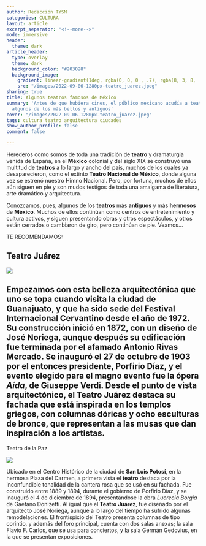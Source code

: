 ```yaml
---
author: Redacción TYSM
categories: CULTURA
layout: article
excerpt_separator: "<!--more-->"
mode: immersive
header:
  theme: dark
article_header:
  type: overlay
  theme: dark
  background_color: "#203028"
  background_image:
    gradient: linear-gradient(1deg, rgba(0, 0, 0 , .7), rgba(8, 3, 8, .9))
    src: "/images/2022-09-06-1280px-teatro_juarez.jpeg"
sharing: true
title: Algunos teatros famosos de México
summary: 'Antes de que hubiera cines, el público mexicano acudía a teatros: conoce
  algunos de los más bellos y antiguos'
cover: "/images/2022-09-06-1280px-teatro_juarez.jpeg"
tags: cultura teatro arquitectura ciudades
show_author_profile: false
comment: false

---
```

Herederos como somos de toda una tradición de **teatro** y dramaturgia venida de España, en el **México** colonial y del siglo XIX se construyó una multitud de **teatros** a lo largo y ancho del país, muchos de los cuales ya desaparecieron, como el extinto **Teatro Nacional de México**, donde alguna vez  se estrenó nuestro Himno Nacional. Pero, por fortuna, muchos de ellos aún siguen en pie y son mudos testigos de toda una amalgama de literatura, arte dramático y arquitectura.

Conozcamos, pues, algunos de los **teatros** más **antiguos** y más **hermosos** de **México**. Muchos de ellos continúan como centros de entretenimiento y cultura activos, y siguen presentando obras y otros espectáculos, y otros están cerrados o cambiaron de giro, pero continúan de pie. Veamos…

TE RECOMENDAMOS:

## Teatro Juárez

![](https://upload.wikimedia.org/wikipedia/commons/thumb/f/ff/Teatro_Juarez_-_panoramio.jpg/1024px-Teatro_Juarez_-_panoramio.jpg)

## Empezamos con esta belleza arquitectónica que uno se topa cuando visita la ciudad de **Guanajuato**, y que ha sido sede del Festival Internacional Cervantino desde el año de 1972. Su construcción inició en 1872, con un diseño de José Noriega, aunque después su edificación fue terminada por el afamado Antonio Rivas Mercado. Se inauguró el 27 de octubre de 1903 por el entonces presidente, Porfirio Díaz, y el evento elegido para el magno evento fue la ópera _Aída_, de Giuseppe Verdi. Desde el punto de vista arquitectónico, el **Teatro Juárez** destaca su fachada que está inspirada en los templos griegos, con columnas dóricas y ocho esculturas de bronce, que representan a las musas que dan inspiración a los artistas.

Teatro de la Paz

![](https://upload.wikimedia.org/wikipedia/commons/e/e0/Teatro_de_la_Paz_%28SLP%29.jpg)

Ubicado en el Centro Histórico de la ciudad de **San Luis Potosí**, en la hermosa Plaza del Carmen, a primera vista el **teatro** destaca por la inconfundible tonalidad de la cantera rosa que se usó en su fachada. Fue construido entre 1889 y 1894, durante el gobierno de Porfirio Díaz, y se inauguró el 4 de diciembre de 1894, presentándose la obra _Lucrecia Borgia_ de Gaetano Donizetti. Al igual que el **Teatro Juárez**, fue diseñado por el arquitecto José Noriega, aunque a lo largo del tiempo ha sufrido algunas remodelaciones. El frontispicio del Teatro presenta columnas de tipo corintio, y además del foro principal, cuenta con dos salas anexas; la sala Flavio F. Carlos, que se usa para conciertos, y la sala Germán Gedovius, en la que se presentan exposiciones.